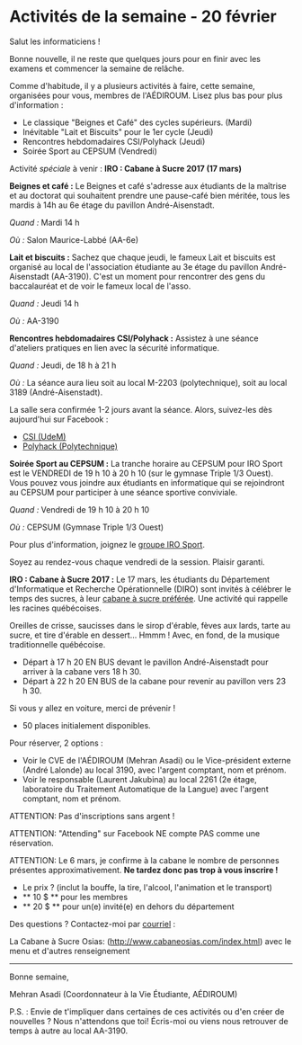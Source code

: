 Activités de la semaine - 20 février
====================================

Salut les informaticiens !

Bonne nouvelle, il ne reste que quelques jours pour en finir avec les examens et commencer la semaine de relâche.

Comme d'habitude, il y a plusieurs activités à faire, cette semaine, organisées pour vous, membres de l'AÉDIROUM. Lisez plus bas pour plus d'information :

-   Le classique "Beignes et Café" des cycles supérieurs. (Mardi)
-   Inévitable "Lait et Biscuits" pour le 1er cycle (Jeudi)
-   Rencontres hebdomadaires CSI/Polyhack (Jeudi)
-   Soirée Sport au CEPSUM (Vendredi)

Activité *spéciale* à venir : **IRO : Cabane à Sucre 2017 (17 mars)**

**Beignes et café :** Le Beignes et café s'adresse aux étudiants de la maîtrise et au doctorat qui souhaitent prendre une pause-café bien méritée, tous les mardis à 14h au 6e étage du pavillon André-Aisenstadt.

*Quand :* Mardi 14 h

*Où :* Salon Maurice-Labbé (AA-6e)

**Lait et biscuits :** Sachez que chaque jeudi, le fameux Lait et biscuits est organisé au local de l'association étudiante au 3e étage du pavillon André-Aisenstadt (AA-3190). C'est un moment pour rencontrer des gens du baccalauréat et de voir le fameux local de l'asso.

*Quand :* Jeudi 14 h

*Où :* AA-3190

**Rencontres hebdomadaires CSI/Polyhack :** Assistez à une séance d'ateliers pratiques en lien avec la sécurité informatique.

*Quand :* Jeudi, de 18 h à 21 h

*Où :* La séance aura lieu soit au local M-2203 (polytechnique), soit au local 3189 (André-Aisenstadt).

La salle sera confirmée 1-2 jours avant la séance. Alors, suivez-les dès aujourd'hui sur Facebook :

-   [CSI (UdeM)]
-   [Polyhack (Polytechnique)]

**Soirée Sport au CEPSUM :** La tranche horaire au CEPSUM pour IRO Sport est le VENDREDI de 19 h 10 à 20 h 10 (sur le gymnase Triple 1/3 Ouest). Vous pouvez vous joindre aux étudiants en informatique qui se rejoindront au CEPSUM pour participer à une séance sportive conviviale.

*Quand :* Vendredi de 19 h 10 à 20 h 10

*Où :* CEPSUM (Gymnase Triple 1/3 Ouest)

Pour plus d'information, joignez le [groupe IRO Sport].

Soyez au rendez-vous chaque vendredi de la session. Plaisir garanti.

**IRO : Cabane à Sucre 2017 :** Le 17 mars, les étudiants du Département d'Informatique et Recherche Opérationnelle (DIRO) sont invités à célébrer le temps des sucres, à leur [cabane à sucre préférée]. Une activité qui rappelle les racines québécoises.

Oreilles de crisse, saucisses dans le sirop d'érable, fèves aux lards, tarte au sucre, et tire d'érable en dessert... Hmmm ! Avec, en fond, de la musique traditionnelle québécoise.

-   Départ à 17 h 20 EN BUS devant le pavillon André-Aisenstadt pour arriver à la cabane vers 18 h 30.
-   Départ à 22 h 20 EN BUS de la cabane pour revenir au pavillon vers 23 h 30.

Si vous y allez en voiture, merci de prévenir !

-   50 places initialement disponibles.

Pour réserver, 2 options :

-   Voir le CVE de l'AÉDIROUM (Mehran Asadi) ou le Vice-président externe (André Lalonde) au local 3190, avec l'argent comptant, nom et prénom.
-   Voir le responsable (Laurent Jakubina) au local 2261 (2e étage, laboratoire du Traitement Automatique de la Langue) avec l'argent comptant, nom et prénom.

ATTENTION: Pas d'inscriptions sans argent !

ATTENTION: "Attending" sur Facebook NE compte PAS comme une réservation.

ATTENTION: Le 6 mars, je confirme à la cabane le nombre de personnes présentes approximativement. **Ne tardez donc pas trop à vous inscrire !**

-   Le prix ? (inclut la bouffe, la tire, l'alcool, l'animation et le transport)
-   \*\* 10 \$ \*\* pour les membres
-   \*\* 20 \$ \*\* pour un(e) invité(e) en dehors du département

Des questions ? Contactez-moi par [courriel] :

La Cabane à Sucre Osias: (http://www.cabaneosias.com/index.html) avec le menu et d'autres renseignement

------------------------------------------------------------------------

Bonne semaine,

Mehran Asadi (Coordonnateur à la Vie Étudiante, AÉDIROUM)

P.S. : Envie de t'impliquer dans certaines de ces activités ou d'en créer de nouvelles ? Nous n'attendons que toi! Écris-moi ou viens nous retrouver de temps à autre au local AA-3190.

  [CSI (UdeM)]: https://fb.com/groups/infosecum
  [Polyhack (Polytechnique)]: https://fb.com/ph4ck
  [groupe IRO Sport]: https://fb.com/groups/718762054920741
  [cabane à sucre préférée]: //cabaneosias.com/index.html
  [courriel]: mailto:mehranasadi@live.ca
